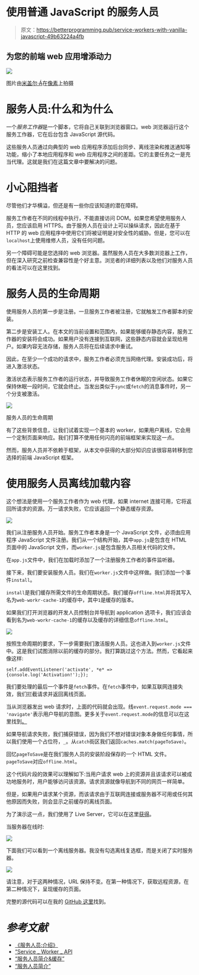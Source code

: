 # 使用普通 JavaScript 的服务人员

> 原文：<https://betterprogramming.pub/service-workers-with-vanilla-javascript-49b63224a4fb>

## 为您的前端 web 应用增添动力

![](img/33d1c293bcf0015b9d46bcaa996361c4.png)

图片由[米盖尔·Á](https://www.pexels.com/@padrinan)在[像素](https://www.pexels.com/)上拍摄

# 服务人员:什么和为什么

一个*服务工作器*是一个脚本，它将自己关联到浏览器窗口。web 浏览器运行这个服务工作器，它在后台包含 JavaScript 源代码。

这些服务人员通过向典型的 web 应用程序添加后台同步、离线渲染和推送通知等功能，缩小了本地应用程序和 web 应用程序之间的差距。它的主要任务之一是充当代理。这就是我们在这篇文章中要解决的问题。

# 小心阻挡者

尽管他们才华横溢，但还是有一些你应该知道的潜在障碍。

服务工作者在不同的线程中执行，不能直接访问 DOM。如果您希望使用服务人员，您应该启用 HTTPS。由于服务人员在设计上可以操纵请求，因此在基于 HTTP 的 web 应用程序中使用它们将被证明是对安全性的威胁。但是，您可以在`localhost`上使用维修人员，没有任何问题。

另一个障碍可能是您选择的 web 浏览器。虽然服务人员在大多数浏览器上工作，但在深入研究之前检查兼容性是个好主意。浏览者的详细列表以及他们对服务人员的看法可以在这里找到。

# 服务人员的生命周期

使用服务人员的第一步是注册。一旦服务工作者被注册，它就触发工作者脚本的安装。

第二步是安装工人。在本文的当前设置和范围内，如果能够缓存静态内容，服务工作器的安装将会成功。如果用户没有连接到互联网，这些静态内容就会呈现给用户。如果内容无法存储，服务人员将在后续请求中重试。

因此，在至少一个成功的请求中，服务工作者必须充当网络代理。安装成功后，将进入激活状态。

激活状态表示服务工作者的运行状态，并导致服务工作者休眠的空闲状态。如果它保持休眠一段时间，它就会终止。当发出类似于`sync`或`fetch`的消息事件时，另一个分支被激活。

![](img/ccfdc79888580a36e967ae5e00ce2195.png)

服务人员的生命周期

有了这些背景信息，让我们试着实现一个基本的 worker，如果用户离线，它会用一个定制页面来响应。我们打算不使用任何闪亮的前端框架来实现这一点。

然而，服务人员并不依赖于框架，从本文中获得的大部分知识应该很容易转移到您选择的前端 JavaScript 框架。

# 使用服务人员离线加载内容

这个想法是使用一个服务工作者作为 web 代理，如果 internet 连接可用，它将返回所请求的资源。万一请求失败，它应该返回一个静态缓存资源。

![](img/a8c595078a486481983ab21962e56d29.png)

我们从注册服务人员开始。服务工作者本身是一个 JavaScript 文件，必须由应用程序 JavaScript 文件注册。我们从一个结构开始，其中`app.js`是包含在 HTML 页面中的 JavaScript 文件，而`worker.js`是包含服务人员相关代码的文件。

在`app.js`文件中，我们在加载时添加了一个注册服务工作者的事件监听器。

接下来，我们要安装服务人员。我们在`worker.js`文件中这样做。我们添加一个事件`install`。

`install`是我们缓存所需文件的生命周期状态。我们缓存`offline.html`并将其写入名为`web-workr-cache-1`的缓存中，其中`1`是缓存的版本。

如果我们打开浏览器的开发人员控制台并导航到 application 选项卡，我们应该会看到名为`web-workr-cache-1`的缓存以及缓存的详细信息`offline.html`。

![](img/b53748e93b67d11726caff63c17f5de0.png)

按照生命周期的要求，下一步需要我们激活服务人员。这也进入到`worker.js`文件中。这是我们试图消除以前的缓存的部分。我打算跳过这个方法。然而，它看起来像这样:

```
self.addEventListener('activate', *e* => {console.log('Activation!');});
```

我们要处理的最后一个事件是`fetch`事件。在`fetch`事件中，如果互联网连接失效，我们拦截请求并返回离线页面。

当从浏览器发出 web 请求时，上面的代码就会出现。线`event.request.mode === 'navigate'`表示用户导航的意图。更多关于`event.request.mode`的信息可以在这里找到[。](https://developer.mozilla.org/en-US/docs/Web/API/Request/mode)

如果导航请求失败，我们捕获错误，因为我们不想对错误对象本身做任何事情，所以我们使用一个占位符，`_`。从`catch`街区我们返回`caches.match(pageToSave)`。

回忆`pageToSave`是在我们服务人员的安装阶段保存的一个 HTML 文件。`pageToSave`对应`offline.html`。

这个代码片段的效果可以理解如下:当用户请求 web 上的资源并且该请求可以被成功地服务时，用户能够访问该资源。请求资源就像导航到不同的网页一样简单。

但是，如果用户请求某个资源，而该请求由于互联网连接或服务器不可用或任何其他原因而失败，则会显示之前缓存的离线页面。

为了演示这一点，我们使用了 Live Server，它可以在这里[获得](https://www.npmjs.com/package/live-server)。

当服务器在线时:

![](img/e20267f4632c9a9d45ae229d130ef1c4.png)

下面我们可以看到一个离线服务器。我没有勾选离线复选框，而是关闭了实时服务器。

![](img/38f30525ce2287ecd187d18ea6e755ac.png)

请注意，对于这两种情况，URL 保持不变。在第一种情况下，获取远程资源，在第二种情况下，呈现缓存的页面。

完整的源代码可以在我的 [GitHub 这里](https://github.com/sumitmukhija/service-worker-demo)找到。

# *参考文献*

*   [《服务人员:介绍》](https://developers.google.com/web/fundamentals/primers/service-workers)
*   [“Service _ Worker _ API](https://developer.mozilla.org/en-US/docs/Web/API/Service_Worker_API)
*   [“服务人员简介&缓存”](https://www.youtube.com/watch?v=ksXwaWHCW6k&t=1341s)
*   [“服务人员简介”](https://www.youtube.com/watch?v=jVfXiv03y5c)
